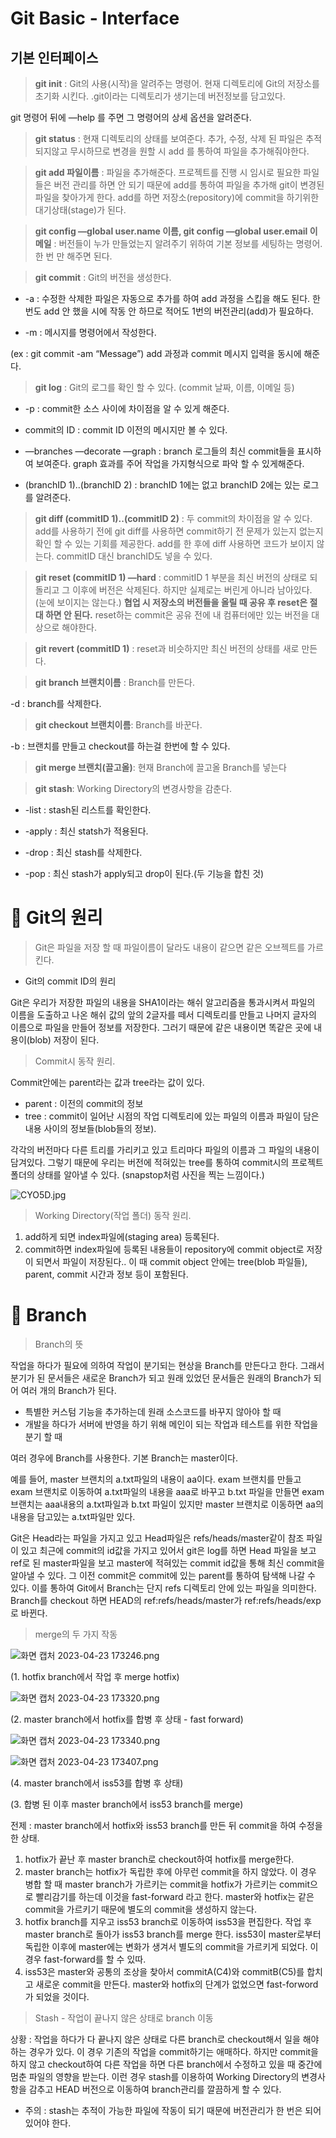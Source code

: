 # Git Basic - Interface

## 기본 인터페이스

> **git init** : Git의 사용(시작)을 알려주는 명령어. 현재 디렉토리에 Git의 저장소를 초기화 시킨다. .git이라는 디렉토리가 생기는데 버전정보를 담고있다.

git 명령어 뒤에 —help 를 주면 그 명령어의 상세 옵션을 알려준다.

> **git status** : 현재 디렉토리의 상태를 보여준다. 추가, 수정, 삭제 된 파일은 추적되지않고 무시하므로 변경을 원할 시 add 를 통하여 파일을 추가해줘야한다.

> **git add 파일이름** : 파일을 추가해준다. 프로젝트를 진행 시 임시로 필요한 파일들은 버전 관리를 하면 안 되기 때문에 add를 통하여 파일을 추가해 git이 변경된 파일을 찾아가게 한다. add를 하면 저장소(repository)에 commit을 하기위한 대기상태(stage)가 된다.

> **git config —global user.name 이름, git config —global user.email 이메일** : 버전들이 누가 만들었는지 알려주기 위하여 기본 정보를 세팅하는 명령어. 한 번 만 해주면 된다.

> **git commit** : Git의 버전을 생성한다.

- -a : 수정한 삭제한 파일은 자동으로 추가를 하여 add 과정을 스킵을 해도 된다. 한 번도 add 안 했을 시에 작동 안 하므로 적어도 1번의 버전관리(add)가 필요하다.

- -m : 메시지를 명령어에서 작성한다.

(ex : git commit -am “Message”) add 과정과 commit 메시지 입력을 동시에 해준다.

> **git log** : Git의 로그를 확인 할 수 있다. (commit 날짜, 이름, 이메일 등)

- -p : commit한 소스 사이에 차이점을 알 수 있게 해준다.

- commit의 ID : commit ID 이전의 메시지만 볼 수 있다.

- —branches —decorate —graph : branch 로그들의 최신 commit들을 표시하여 보여준다. graph 효과를 주어 작업을 가지형식으로 파악 할 수 있게해준다.

- (branchID 1)..(branchID 2) : branchID 1에는 없고 branchID 2에는 있는 로그를 알려준다.

> **git diff (commitID 1)..(commitID 2)** : 두 commit의 차이점을 알 수 있다. add를 사용하기 전에 git diff를 사용하면 commit하기 전 문제가 있는지 없는지 확인 할 수 있는 기회를 제공한다. add를 한 후에 diff 사용하면 코드가 보이지 않는다. commitID 대신 branchID도 넣을 수 있다.

> **git reset (commitID 1) —hard** : commitID 1 부분을 최신 버전의 상태로 되돌리고 그 이후에 버전은 삭제된다. 하지만 실제로는 버린게 아니라 남아있다. (눈에 보이지는 않는다.) **협업 시 저장소의 버전들을 올릴 때 공유 후 reset은 절대 하면 안 된다.** reset하는 commit은 공유 전에 내 컴퓨터에만 있는 버전을 대상으로 해야한다.

> **git revert (commitID 1)** : reset과 비슷하지만 최신 버전의 상태를 새로 만든다.

> **git branch 브랜치이름** : Branch를 만든다.

-d : branch를 삭제한다.

> **git checkout 브랜치이름**: Branch를 바꾼다.

-b : 브랜치를 만들고 checkout를 하는걸 한번에 할 수 있다.

> **git merge 브랜치(끌고올)**: 현재 Branch에 끌고올 Branch를 넣는다

> **git stash**: Working Directory의 변경사항을 감춘다.

- -list : stash된 리스트를 확인한다.

- -apply : 최신 statsh가 적용된다.

- -drop : 최신 stash를 삭제한다.

- -pop : 최신 stash가 apply되고 drop이 된다.(두 기능을 합친 것)

# 💭 Git의 원리

> Git은 파일을 저장 할 때 파일이름이 달라도 내용이 같으면 같은 오브젝트를 가르킨다.

- Git의 commit ID의 원리

Git은 우리가 저장한 파일의 내용을 SHA1이라는 해쉬 알고리즘을 통과시켜서 파일의 이름을 도출하고 나온 해쉬 값의 앞의 2글자를 떼서 디렉토리를 만들고 나머지 글자의 이름으로 파일을 만들어 정보를 저장한다. 그러기 때문에 같은 내용이면 똑같은 곳에 내용이(blob) 저장이 된다.

> Commit시 동작 원리.

Commit안에는 parent라는 값과 tree라는 값이 있다.

- parent : 이전의 commit의 정보
- tree : commit이 일어난 시점의 작업 디렉토리에 있는 파일의 이름과 파일이 담은 내용 사이의 정보들(blob들의 정보).

각각의 버전마다 다른 트리를 가리키고 있고 트리마다 파일의 이름과 그 파일의 내용이 담겨있다. 그렇기 때문에 우리는 버전에 적혀있는 tree를 통하여 commit시의 프로젝트 폴더의 상태를 알아낼 수 있다. (snapstop처럼 사진을 찍는 느낌이다.)

![CYO5D.jpg](https://s3-us-west-2.amazonaws.com/secure.notion-static.com/e60fb02e-ee58-4893-a4b2-a3904993b338/CYO5D.jpg)

> Working Directory(작업 폴더) 동작 원리.

1. add하게 되면 index파일에(staging area) 등록된다.
2. commit하면 index파일에 등록된 내용들이 repository에 commit object로 저장이 되면서 파일이 저장된다.. 이 때 commit object 안에는 tree(blob 파일들), parent, commit 시간과 정보 등이 포함된다.

# 💭 Branch

> Branch의 뜻

작업을 하다가 필요에 의하여 작업이 분기되는 현상을 Branch를 만든다고 한다. 그래서 분기가 된 문서들은 새로운 Branch가 되고 원래 있었던 문서들은 원래의 Branch가 되어 여러 개의 Branch가 된다.

- 특별한 커스텀 기능을 추가하는데 원래 소스코드를 바꾸지 않아야 할 때
- 개발을 하다가 서버에 반영을 하기 위해 메인이 되는 작업과 테스트를 위한 작업을 분기 할 때

여러 경우에 Branch를 사용한다. 기본 Branch는 master이다.

예를 들어, master 브랜치의 a.txt파일의 내용이 aa이다. exam 브랜치를 만들고 exam 브랜치로 이동하여 a.txt파일의 내용을 aaa로 바꾸고 b.txt 파일을 만들면 exam 브랜치는 aaa내용의 a.txt파일과 b.txt 파일이 있지만 master 브랜치로 이동하면 aa의 내용을 담고있는 a.txt파일만 있다.

Git은 Head라는 파일을 가지고 있고 Head파일은 refs/heads/master같이 참조 파일이 있고 최근에 commit의 id값을 가지고 있어서 git은 log를 하면 Head 파일을 보고 ref로 된 master파일을 보고 master에 적혀있는 commit id값을 통해 최신 commit을 알아낼 수 있다. 그 이전 commit은 commit에 있는 parent를 통하여 탐색해 나갈 수 있다. 이를 통하여 Git에서 Branch는 단지 refs 디렉토리 안에 있는 파일을 의미한다. Branch를 checkout 하면 HEAD의 ref:refs/heads/master가 ref:refs/heads/exp로 바뀐다.

> merge의 두 가지 작동

![화면 캡처 2023-04-23 173246.png](https://s3-us-west-2.amazonaws.com/secure.notion-static.com/0b63d956-f7ce-4529-a667-b7ac12f2d10e/%ED%99%94%EB%A9%B4_%EC%BA%A1%EC%B2%98_2023-04-23_173246.png)

(1. hotfix branch에서 작업 후 merge hotfix)

![화면 캡처 2023-04-23 173320.png](https://s3-us-west-2.amazonaws.com/secure.notion-static.com/ec4b9fb3-d7f0-4af4-9d03-5c6976a107ff/%ED%99%94%EB%A9%B4_%EC%BA%A1%EC%B2%98_2023-04-23_173320.png)

(2. master branch에서 hotfix를 합병 후 상태 - fast forward)

![화면 캡처 2023-04-23 173340.png](https://s3-us-west-2.amazonaws.com/secure.notion-static.com/01f1a53d-f91a-40d3-a784-28b79d05b28a/%ED%99%94%EB%A9%B4_%EC%BA%A1%EC%B2%98_2023-04-23_173340.png)

![화면 캡처 2023-04-23 173407.png](https://s3-us-west-2.amazonaws.com/secure.notion-static.com/d6a0a8c7-5e3e-4419-8e9d-1019db2252b2/%ED%99%94%EB%A9%B4_%EC%BA%A1%EC%B2%98_2023-04-23_173407.png)

(4. master branch에서 iss53를 합병 후 상태)

(3. 합병 된 이후 master branch에서 iss53 branch를 merge)

전제 : master branch에서 hotfix와 iss53 branch를 만든 뒤 commit을 하여 수정을 한 상태.

1. hotfix가 끝난 후 master branch로 checkout하여 hotfix를 merge한다.
2. master branch는 hotfix가 독립한 후에 아무런 commit을 하지 않았다. 이 경우 병합 할 때 master branch가 가르키는 commit을 hotfix가 가르키는 commit으로 빨리감기를 하는데 이것을 fast-forward 라고 한다. master와 hotfix는 같은 commit을 가르키기 때문에 별도의 commit을 생성하지 않는다.
3. hotfix branch를 지우고 iss53 branch로 이동하여 iss53을 편집한다. 작업 후 master branch로 돌아가 iss53 branch를 merge 한다. iss53이 master로부터 독립한 이후에 master에는 변화가 생겨서 별도의 commit을 가르키게 되었다. 이 경우 fast-forward를 할 수 있따.
4. iss53은 master와 공통의 조상을 찾아서 commitA(C4)와 commitB(C5)를 합치고 새로운 commit을 만든다. master와 hotfix의 단계가 없었으면 fast-forword가 되었을 것이다.

> Stash - 작업이 끝나지 않은 상태로 branch 이동

상황 : 작업을 하다가 다 끝나지 않은 상태로 다른 branch로 checkout해서 일을 해야하는 경우가 있다. 이 경우 기존의 작업을 commit하기는 애매하다. 하지만 commit을 하지 않고 checkout하여 다른 작업을 하면 다른 branch에서 수정하고 있을 때 중간에 멈춘 파일의 영향을 받는다. 이런 경우 stash를 이용하여 Working Directory의 변경사항을 감추고 HEAD 버전으로 이동하여 branch관리를 깔끔하게 할 수 있다.

- 주의 : stash는 추적이 가능한 파일에 작동이 되기 때문에 버전관리가 한 번은 되어있어야 한다.
